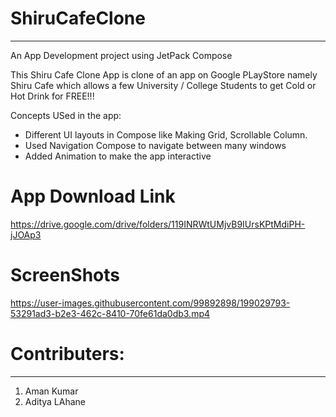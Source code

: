 # ShiruCafeClone
-------------------
An App Development project using JetPack Compose

This Shiru Cafe Clone App is clone of an app on Google PLayStore namely Shiru Cafe which allows a few University / College Students to get Cold or Hot Drink for FREE!!!

Concepts USed in the app:
- Different UI layouts in Compose like Making Grid, Scrollable Column.
- Used Navigation Compose to navigate between many windows
- Added Animation to make the app interactive

# App Download Link

https://drive.google.com/drive/folders/119INRWtUMjvB9IUrsKPtMdiPH-jJOAp3


# ScreenShots

https://user-images.githubusercontent.com/99892898/199029793-53291ad3-b2e3-462c-8410-70fe61da0db3.mp4


# Contributers:
-----------------
1. Aman Kumar
2. Aditya LAhane

